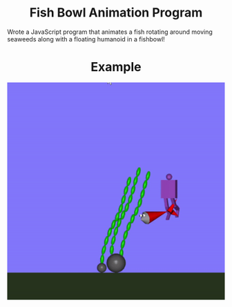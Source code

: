 <h1 align="center">Fish Bowl Animation Program</h1>

Wrote a JavaScript program that animates a fish rotating around moving seaweeds along with a floating humanoid in a fishbowl!

<h1 align="center">Example</h1>

<p align="center">
  <img src="https://github.com/yashcontractor/fish-bowl-animation/blob/main/Video.gif" />
</p>
